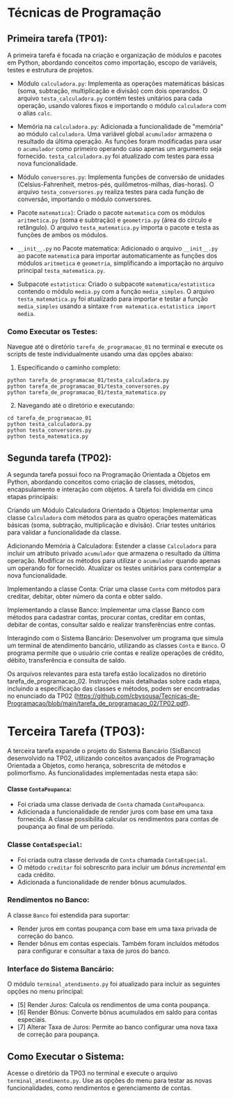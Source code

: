 # Técnicas de Programação

## Primeira tarefa (TP01):
A primeira tarefa é focada na criação e organização de módulos e pacotes em Python, abordando conceitos como importação, escopo de variáveis, testes e estrutura de projetos.

- Módulo `calculadora.py`: Implementa as operações matemáticas básicas (soma, subtração, multiplicação e divisão) com dois operandos. O arquivo `testa_calculadora.py` contém testes unitários para cada operação, usando valores fixos e importando o módulo `calculadora` com o alias `calc`.

- Memória na `calculadora.py`: Adicionada a funcionalidade de "memória" ao módulo `calculadora`. Uma variável global `acumulador` armazena o resultado da última operação. As funções foram modificadas para usar o `acumulador` como primeiro operando caso apenas um argumento seja fornecido. `testa_calculadora.py` foi atualizado com testes para essa nova funcionalidade.

- Módulo `conversores.py`: Implementa funções de conversão de unidades (Celsius-Fahrenheit, metros-pés, quilômetros-milhas, dias-horas). O arquivo `testa_conversores.py` realiza testes para cada função de conversão, importando o módulo conversores.

- Pacote `matematica]`: Criado o pacote `matematica` com os módulos `aritmetica.py` (soma e subtração) e `geometria.py` (área do círculo e retângulo). O arquivo `testa_matematica.py` importa o pacote e testa as funções de ambos os módulos.

- `__init__.py` no Pacote matematica: Adicionado o arquivo `__init__.py` ao pacote `matematic`a para importar automaticamente as funções dos módulos `aritmetica` e `geometria`, simplificando a importação no arquivo principal `testa_matematica.py`.

- Subpacote `estatistica`: Criado o subpacote `matematica/estatistica` contendo o módulo `media.py` com a função `media_simples`. O arquivo `testa_matematica.py` foi atualizado para importar e testar a função `media_simples` usando a sintaxe `from matematica.estatistica import media`.

### Como Executar os Testes:

Navegue até o diretório `tarefa_de_programacao_01` no terminal e execute os scripts de teste individualmente usando uma das opções abaixo:
1. Especificando o caminho completo:
```
python tarefa_de_programacao_01/testa_calculadora.py
python tarefa_de_programacao_01/testa_conversores.py
python tarefa_de_programacao_01/testa_matematica.py
```
2. Navegando até o diretório e executando:
```
cd tarefa_de_programacao_01
python testa_calculadora.py
python testa_conversores.py
python testa_matematica.py
```

## Segunda tarefa (TP02):
A segunda tarefa possui foco na Programação Orientada a Objetos em Python, abordando conceitos como criação de classes, métodos, encapsulamento e interação com objetos. A tarefa foi dividida em cinco etapas principais:

Criando um Módulo Calculadora Orientado a Objetos: Implementar uma classe `Calculadora` com métodos para as quatro operações matemáticas básicas (soma, subtração, multiplicação e divisão). Criar testes unitários para validar a funcionalidade da classe.

Adicionando Memória à Calculadora: Estender a classe `Calculadora` para incluir um atributo privado `acumulador` que armazena o resultado da última operação. Modificar os métodos para utilizar o `acumulador` quando apenas um operando for fornecido. Atualizar os testes unitários para contemplar a nova funcionalidade.

Implementando a classe Conta: Criar uma classe `Conta` com métodos para creditar, debitar, obter número da conta e obter saldo.

Implementando a classe Banco: Implementar uma classe Banco com métodos para cadastrar contas, procurar contas, creditar em contas, debitar de contas, consultar saldo e realizar transferências entre contas.

Interagindo com o Sistema Bancário: Desenvolver um programa que simula um terminal de atendimento bancário, utilizando as classes `Conta` e `Banco`. O programa permite que o usuário crie contas e realize operações de crédito, débito, transferência e consulta de saldo.

Os arquivos relevantes para esta tarefa estão localizados no diretório tarefa_de_programacao_02. Instruções mais detalhadas sobre cada etapa, incluindo a especificação das classes e métodos, podem ser encontradas no enunciado da TP02 (https://github.com/cbysousa/Tecnicas-de-Programacao/blob/main/tarefa_de_programacao_02/TP02.pdf).

# Terceira Tarefa (TP03):
A terceira tarefa expande o projeto do Sistema Bancário (SisBanco) desenvolvido na TP02, utilizando conceitos avançados de Programação Orientada a Objetos, como herança, sobrescrita de métodos e polimorfismo. As funcionalidades implementadas nesta etapa são:

#### Classe `ContaPoupanca`:
- Foi criada uma classe derivada de `Conta` chamada `ContaPoupanca`.
- Adicionada a funcionalidade de render juros com base em uma taxa fornecida.
A classe possibilita calcular os rendimentos para contas de poupança ao final de um período.

### Classe `ContaEspecial`:

- Foi criada outra classe derivada de `Conta` chamada `ContaEspecial`.
- O método `creditar` foi sobrescrito para incluir um *bônus incremental* em cada crédito.
- Adicionada a funcionalidade de render bônus acumulados.

### Rendimentos no Banco:

A classe `Banco` foi estendida para suportar:
- Render juros em contas poupança com base em uma taxa privada de correção do banco.
- Render bônus em contas especiais.
Também foram incluídos métodos para configurar e consultar a taxa de juros do banco.

### Interface do Sistema Bancário:

O módulo `terminal_atendimento.py` foi atualizado para incluir as seguintes opções no menu principal:
- [5] Render Juros: Calcula os rendimentos de uma conta poupança.
- [6] Render Bônus: Converte bônus acumulados em saldo para contas especiais.
- [7] Alterar Taxa de Juros: Permite ao banco configurar uma nova taxa de correção para poupança.

## Como Executar o Sistema:
Acesse o diretório da TP03 no terminal e execute o arquivo `terminal_atendimento.py`.
Use as opções do menu para testar as novas funcionalidades, como rendimentos e gerenciamento de contas.
